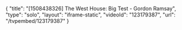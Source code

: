 {
    "title": "[1508438326] The West House: Big Test - Gordon Ramsay",
    "type": "solo",
    "layout": "iframe-static",
    "videoId": "123179387",
    "url": "\/tvpembed\/123179387"
}